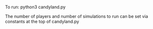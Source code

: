 To run:
python3 candyland.py

The number of players and number of simulations to run can be set via constants at the top of candyland.py
